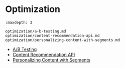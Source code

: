 # Optimization

```{toctree}
:maxdepth: 3

optimization/a-b-testing.md
optimization/content-recommendation-api.md
optimization/personalizing-content-with-segments.md
```

- [A/B Testing](./optimization/a-b-testing.md)
- [Content Recommendation API](./optimization/content-recommendation-api.md)
- [Personalizing Content with Segments](./optimization/personalizing-content-with-segments.md)